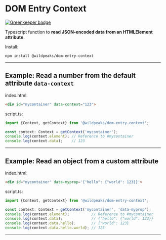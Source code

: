 # DOM Entry Context

[![Greenkeeper badge](https://badges.greenkeeper.io/wildpeaks/package-dom-entry-context.svg)](https://greenkeeper.io/)

Typescript function to **read JSON-encoded data from an HTMLElement attribute**.

Install:

	npm install @wildpeaks/dom-entry-context

-------------------------------------------------------------------------------

## Example: Read a number from the default attribute `data-context`

index.html:
````html
<div id="mycontainer" data-context="123">
````

script.ts:
````ts
import {Context, getContext} from '@wildpeaks/dom-entry-context';

const context: Context = getContext('mycontainer');
console.log(context.element); // Reference to #mycontainer
console.log(context.data);    // 123
````

-------------------------------------------------------------------------------

## Example: Read an object from a custom attribute

index.html:
````html
<div id="mycontainer" data-myprop='{"hello": {"world": 123}}'>
````

script.ts:
````ts
import {Context, getContext} from '@wildpeaks/dom-entry-context';

const context: Context = getContext('mycontainer', 'data-myprop');
console.log(context.element);          // Reference to #mycontainer
console.log(context.data);             // {"hello": {"world": 123}}
console.log(context.data.hello);       // {"world": 123}
console.log(context.data.hello.world); // 123
````

-------------------------------------------------------------------------------
